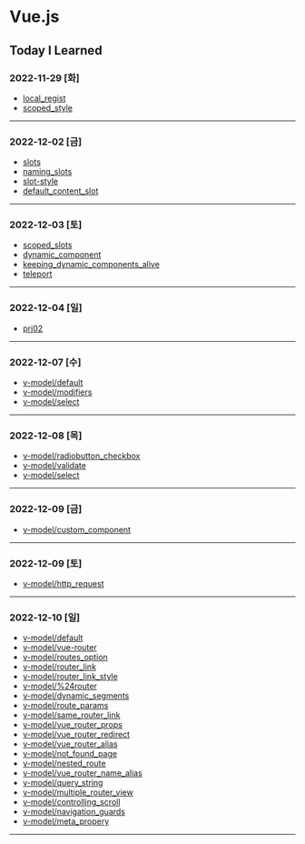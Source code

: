 # Vue.js

## Today I Learned

### 2022-11-29 [화]
- [local_regist](https://github.com/Jungsangjin0/til/blob/master/vue/component/02.local_regist.md)
- [scoped_style](https://github.com/Jungsangjin0/til/edit/master/vue/style/scoped_styles.md)
***
### 2022-12-02 [금]
- [slots](https://github.com/Jungsangjin0/Today_I_Learned/blob/master/vue/slots/slots.md)
- [naming_slots](https://github.com/Jungsangjin0/Today_I_Learned/blob/master/vue/slots/naming_slots.md)
- [slot-style](https://github.com/Jungsangjin0/Today_I_Learned/tree/master/vue/slots/slot_style.md)
- [default_content_slot](https://github.com/Jungsangjin0/Today_I_Learned/blob/master/vue/slots/default_content_slot.md)
***
### 2022-12-03 [토]
- [scoped_slots](https://github.com/Jungsangjin0/Today_I_Learned/blob/master/vue/slots/scoped_slots.md)
- [dynamic_component](https://github.com/xxx-sj/Today_I_Learned/blob/master/vue/component/dynamic_components.md)
- [keeping_dynamic_components_alive](https://github.com/xxx-sj/Today_I_Learned/blob/master/vue/dynamic_components/keeping_dynamic_components_alive.md)
- [teleport](https://github.com/xxx-sj/Today_I_Learned/blob/master/vue/teleport/teleport.md)
* * *
### 2022-12-04 [일]
- [prj02](https://github.com/xxx-sj/Today_I_Learned/tree/master/vue/prj2/resource_app)
* * *
### 2022-12-07 [수]
- [v-model/default](https://github.com/xxx-sj/Today_I_Learned/blob/master/vue/v-model/default.md)
- [v-model/modifiers](https://github.com/xxx-sj/Today_I_Learned/blob/master/vue/v-model/modifiers.md)
- [v-model/select](https://github.com/xxx-sj/Today_I_Learned/blob/master/vue/v-model/select.md)
* * *
### 2022-12-08 [목]
- [v-model/radiobutton_checkbox](https://github.com/xxx-sj/Today_I_Learned/blob/master/vue/v-model/radiobutton_checkbox.md)
- [v-model/validate](https://github.com/xxx-sj/Today_I_Learned/blob/master/vue/v-model/validate.md)
- [v-model/select](https://github.com/xxx-sj/Today_I_Learned/blob/master/vue/v-model/select.md)
* * *
### 2022-12-09 [금]
- [v-model/custom_component](https://github.com/xxx-sj/Today_I_Learned/blob/master/vue/v-model/custom_component.md)
* * *
### 2022-12-09 [토]
- [v-model/http_request](https://github.com/xxx-sj/Today_I_Learned/tree/master/vue/http)
* * *
### 2022-12-10 [일]
- [v-model/default](https://github.com/xxx-sj/Today_I_Learned/blob/master/vue/vue_router/default.md)
- [v-model/vue-router](https://github.com/xxx-sj/Today_I_Learned/blob/master/vue/vue_router/vue-router.md)
- [v-model/routes_option](https://github.com/xxx-sj/Today_I_Learned/blob/master/vue/vue_router/routes_option.md)
- [v-model/router_link](https://github.com/xxx-sj/Today_I_Learned/blob/master/vue/vue_router/router_link.md)
- [v-model/router_link_style](https://github.com/xxx-sj/Today_I_Learned/blob/master/vue/vue_router/router_link_style.md)
- [v-model/%24router](https://github.com/xxx-sj/Today_I_Learned/blob/master/vue/vue_router/%24router.md)
- [v-model/dynamic_segments](https://github.com/xxx-sj/Today_I_Learned/blob/master/vue/vue_router/dynamic_segments.md)
- [v-model/route_params](https://github.com/xxx-sj/Today_I_Learned/blob/master/vue/vue_router/route_params.md)
- [v-model/same_router_link](https://github.com/xxx-sj/Today_I_Learned/blob/master/vue/vue_router/same_router_link.md)
- [v-model/vue_router_props](https://github.com/xxx-sj/Today_I_Learned/blob/master/vue/vue_router/vue_router_props.md)
- [v-model/vue_router_redirect](https://github.com/xxx-sj/Today_I_Learned/blob/master/vue/vue_router/vue_router_redirect.md)
- [v-model/vue_router_alias](https://github.com/xxx-sj/Today_I_Learned/blob/master/vue/vue_router/vue_router_alias.md)
- [v-model/not_found_page](https://github.com/xxx-sj/Today_I_Learned/blob/master/vue/vue_router/not_found_page.md)
- [v-model/nested_route](https://github.com/xxx-sj/Today_I_Learned/blob/master/vue/vue_router/nested_route.md)
- [v-model/vue_router_name_alias](https://github.com/xxx-sj/Today_I_Learned/blob/master/vue/vue_router/vue_router_name_alias.md)
- [v-model/query_string](https://github.com/xxx-sj/Today_I_Learned/blob/master/vue/vue_router/query_string.md)
- [v-model/multiple_router_view](https://github.com/xxx-sj/Today_I_Learned/blob/master/vue/vue_router/multiple_router_view.md)
- [v-model/controlling_scroll](https://github.com/xxx-sj/Today_I_Learned/blob/master/vue/vue_router/controlling_scroll.md)
- [v-model/navigation_guards](https://github.com/xxx-sj/Today_I_Learned/blob/master/vue/vue_router/navigation_guards.md)
- [v-model/meta_propery](https://github.com/xxx-sj/Today_I_Learned/blob/master/vue/vue_router/meta_propery.md)
* * *
